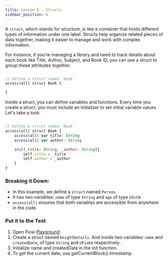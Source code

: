 ```yaml
---
title: Lesson 6 - Structs
sidebar_position: 6
---
```


A `struct`, which stands for structure, is like a container that holds different types of information under one label. Structs help organize related pieces of data together, making it easier to manage and work with complex information.

For instance, if you're managing a library and need to track details about each book like Title, Author, Subject, and Book ID, you can use a struct to group these attributes together.

```jsx

// Define a struct named `Book`
access(all) struct Book {

}

```

Inside a struct, you can define variables and functions. Every time you create a struct, you must include an initializer to set initial variable values. Let's take a look:

```jsx

// Define a struct named `Book`
access(all) struct Book {
    access(all) var title: String
    access(all) var author: String

    init(_title: String, _author: String){
        self.title = _title
        self.author = _author
    }
}

```

### Breaking it Down:

- In this example, we define a `struct` named `Person`.
- It has two variables: `name` of type `String` and `age` of type `UInt8`.
- `access(all)` ensures that both variables are accessible from anywhere in the code.

### Put it to the Test

1. Open Flow [Playground](https://play.flow.com/)
2. Create a struct named `KnightDetails`. And inside two variables: `name` and `createdDate`, of type `String` and `UFix64` respectively.
3. Initialize name and createdDate in the init function.
4. To get the current date, use getCurrentBlock().timestamp.

